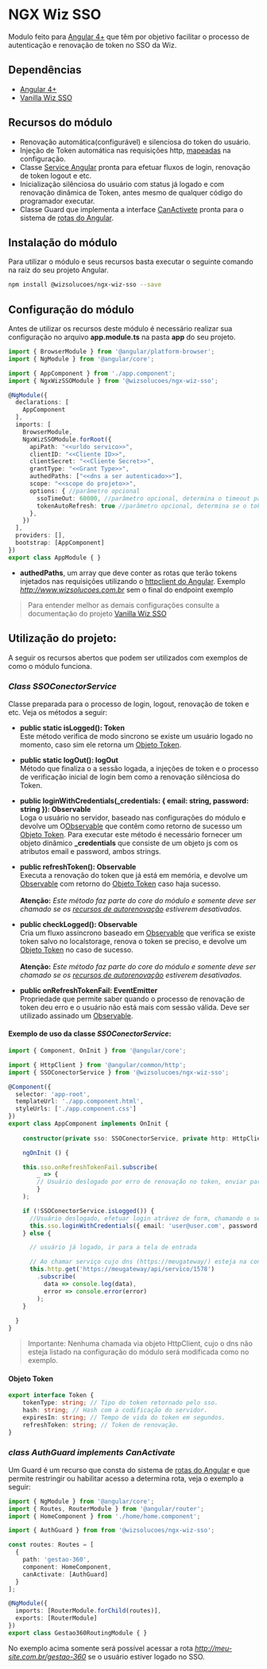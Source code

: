 # NGX Wiz SSO

Modulo feito para [Angular 4+](https://angular.io/) que têm por objetivo facilitar o processo de autenticação e renovação de token no SSO da Wiz.

## Dependências

* [Angular 4+](https://angular.io/)
* [Vanilla Wiz SSO](https://github.com/wizsolucoes/vanilla-wiz-sso)

## Recursos do módulo

* Renovação automática(configurável) e silenciosa do token do usuário.
* Injeção de Token automática nas requisições http, [mapeadas](#configuracao-do-modulo) na configuração.
* Classe [Service Angular](https://angular.io/tutorial/toh-pt4) pronta para efetuar fluxos de login, renovação de token logout e etc.
* Inicialização silênciosa do usuário com status já logado e com renovação dinâmica de Token, antes mesmo de qualquer código do programador executar.
* Classe Guard que implementa a interface [CanActivete](https://angular.io/api/router/CanActivate) pronta para o sistema de [rotas do Angular](https://angular.io/guide/router).

## Instalação do módulo

Para utilizar o módulo e seus recursos basta executar o seguinte comando na raiz do seu projeto Angular.

```bash
npm install @wizsolucoes/ngx-wiz-sso --save
```

## Configuração do módulo

Antes de utilizar os recursos deste módulo é necessário realizar sua configuração no arquivo **app.module.ts** na pasta **app** do seu projeto.

```ts
import { BrowserModule } from '@angular/platform-browser';
import { NgModule } from '@angular/core';

import { AppComponent } from './app.component';
import { NgxWizSSOModule } from '@wizsolucoes/ngx-wiz-sso';

@NgModule({
  declarations: [
    AppComponent
  ],
  imports: [
    BrowserModule,
    NgxWizSSOModule.forRoot({
      apiPath: "<<urldo servico>>",
      clientID: "<<Cliente ID>>",
      clientSecret: "<<Cliente Secret>>",
      grantType: "<<Grant Type>>",
      authedPaths: ["<<dns a ser autenticado>>"],
      scope: "<<scope do projeto>>",
      options: { //parâmetro opcional
        ssoTimeOut: 60000, //parâmetro opcional, determina o timeout para o SSO
        tokenAutoRefresh: true //parâmetro opcional, determina se o token deve ser renovado
      },
    })
  ],
  providers: [],
  bootstrap: [AppComponent]
})
export class AppModule { }
```

* **authedPaths**, um array que deve conter as rotas que terão tokens injetados nas requisições utilizando o [httpclient do Angular](https://angular.io/guide/http). Exemplo *http://www.wizsolucoes.com.br* sem o final do endpoint exemplo 

> Para entender melhor as demais configurações consulte a documentação do projeto [Vanilla Wiz SSO](https://github.com/wizsolucoes/vanilla-wiz-sso)

## Utilização do projeto:

A seguir os recursos abertos que podem ser utilizados com exemplos de como o módulo funciona.

### *Class SSOConectorService*

Classe preparada para o processo de login, logout, renovação de token e etc. Veja os métodos a seguir:

* **public static isLogged(): Token**<br>
Este método verifica de modo sincrono se existe um usuário logado no momento, caso sim ele retorna um [Objeto Token](#objeto-token).

* **public static logOut(): logOut**<br>
Método que finaliza o a sessão logada, a injeções de token e o processo de verificação inicial de login bem como a renovação silênciosa do Token.

* **public loginWithCredentials(_credentials: { email: string, password: string }): Observable<Token>** <br>
Loga o usuário no servidor, baseado nas configurações do módulo e devolve um O[Observable](https://angular.io/guide/observables) que contêm como retorno de sucesso um [Objeto Token](#objeto-token). Para executar este método é necessário fornecer um objeto dinâmico **_credentials** que consiste de um objeto js com os atributos email e password, ambos strings.

* **public refreshToken(): Observable<Token>**<br>
Executa a renovação do token que já está em memória, e devolve um [Observable](https://angular.io/guide/observables) com retorno do [Objeto Token](#objeto-token) caso haja sucesso.<br><br>
**Atenção:** *Este método faz parte do core do módulo e somente deve ser chamado se os [recursos de autorenovação](#configuracao-do-modulo) estiverem desativados.*

* **public checkLogged(): Observable<Token>** <br>
Cria um fluxo assincrono baseado em [Observable](https://angular.io/guide/observables) que verifica se existe token salvo no localstorage, renova o token se preciso, e devolve um [Objeto Token](#objeto-token) no caso de sucesso.<br><br>
**Atenção:** *Este método faz parte do core do módulo e somente deve ser chamado se os [recursos de autorenovação](#configuracao-do-modulo) estiverem desativados.*

* **public onRefreshTokenFail: EventEmitter<void>**<br>
Propriedade que permite saber quando o processo de renovação de token deu erro e o usuário não está mais com sessão válida. Deve ser utilizado assinado um [Observable](https://angular.io/guide/observables).

#### Exemplo de uso da classe *SSOConectorService*:

```ts
import { Component, OnInit } from '@angular/core';

import { HttpClient } from '@angular/common/http';
import { SSOConectorService } from '@wizsolucoes/ngx-wiz-sso';

@Component({
  selector: 'app-root',
  templateUrl: './app.component.html',
  styleUrls: ['./app.component.css']
})
export class AppComponent implements OnInit {
  
    constructor(private sso: SSOConectorService, private http: HttpClient) {}

    ngOnInit () {   

    this.sso.onRefreshTokenFail.subscribe(
        _ => {
        // Usuário deslogado por erro de renovação no token, enviar para a tela de login ou algo assim.
        }
    );

    if (!SSOConectorService.isLogged()) {
      //Usuário deslogado, efetuar login atrávez de form, chamando o seguinte método
      this.sso.loginWithCredentials({ email: 'user@user.com', password: '123456'});
    } else {

      // usuário já logado, ir para a tela de entrada

      // Ao chamar serviço cujo dns (https://meugateway/) esteja na configuraçõe de rotas logadas, o Header Authorization com o devido token será injetado nessa requisição, não importando o método utilizado ou o path que viar após o dns principal.
      this.http.get('https://meugateway/api/servico/1578')
        .subscribe(
          data => console.log(data),
          error => console.error(error)
        );
    }
   
  }
}

```

> Importante: Nenhuma chamada via objeto HttpClient, cujo o dns não esteja listado na configuração do módulo será modificada como no exemplo.

#### Objeto Token

```ts
export interface Token {
    tokenType: string; // Tipo do token retornado pelo sso.
    hash: string; // Hash com a codificação do servidor.
    expiresIn: string; // Tempo de vida do token em segundos.
    refreshToken: string; // Token de renovação.
}
```

### *class AuthGuard implements CanActivate*

Um Guard é um recurso que consta do sistema de [rotas do Angular](https://angular.io/guide/router) e que permite restringir ou habilitar acesso a determina rota, veja o exemplo a seguir:

```ts
import { NgModule } from '@angular/core';
import { Routes, RouterModule } from '@angular/router';
import { HomeComponent } from './home/home.component';

import { AuthGuard } from from '@wizsolucoes/ngx-wiz-sso';

const routes: Routes = [
  {
    path: 'gestao-360',    
    component: HomeComponent,
    canActivate: [AuthGuard]    
  }
];

@NgModule({
  imports: [RouterModule.forChild(routes)],
  exports: [RouterModule]
})
export class Gestao360RoutingModule { }

```

No exemplo acima somente será possível acessar a rota *http://meu-site.com.br/gestao-360* se o usuário estiver logado no SSO.
